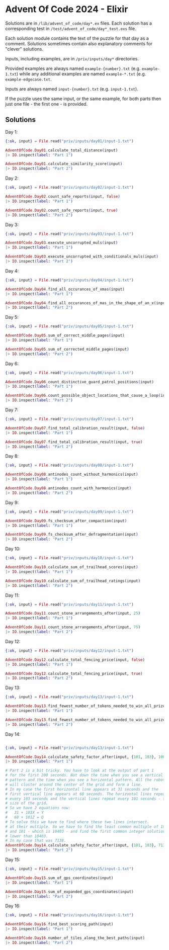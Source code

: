 # Advent Of Code 2024 - Elixir

Solutions are in `/lib/advent_of_code/day*.ex` files.
Each solution has a corresponding test in `/test/advent_of_code/day*_test.exs` file.

Each solution module contains the text of the puzzle for that day as a comment.
Solutions sometimes contain also explanatory comments for "clever" solutions.

Inputs, including examples, are in `/priv/inputs/day*` directories.

Provided examples are always named `example-{number}.txt` (e.g. `example-1.txt`) 
while any additional examples are named `example-*.txt` (e.g. `example-edgecase.txt`.

Inputs are always named `input-{number}.txt` (e.g. `input-1.txt`).

If the puzzle uses the same input, or the same example, for both parts then 
just one file - the first one - is provided.

## Solutions

Day 1:

```elixir
{:ok, input} = File.read("priv/inputs/day01/input-1.txt")

AdventOfCode.Day01.calculate_total_distance(input)
|> IO.inspect(label: "Part 1")

AdventOfCode.Day01.calculate_similarity_score(input)
|> IO.inspect(label: "Part 2")
```

Day 2:

```elixir
{:ok, input} = File.read("priv/inputs/day02/input-1.txt")

AdventOfCode.Day02.count_safe_reports(input, false)
|> IO.inspect(label: "Part 1")

AdventOfCode.Day02.count_safe_reports(input, true)
|> IO.inspect(label: "Part 2")
```

Day 3:

```elixir
{:ok, input} = File.read("priv/inputs/day03/input-1.txt")

AdventOfCode.Day03.execute_uncorrupted_muls(input)
|> IO.inspect(label: "Part 1")

AdventOfCode.Day03.execute_uncorrupted_with_conditionals_muls(input)
|> IO.inspect(label: "Part 2")
```

Day 4:

```elixir
{:ok, input} = File.read("priv/inputs/day04/input-1.txt")

AdventOfCode.Day04.find_all_occurances_of_xmas(input)
|> IO.inspect(label: "Part 1")

AdventOfCode.Day04.find_all_occurances_of_mas_in_the_shape_of_an_x(input)
|> IO.inspect(label: "Part 2")
```

Day 5:

```elixir
{:ok, input} = File.read("priv/inputs/day05/input-1.txt")

AdventOfCode.Day05.sum_of_correct_middle_pages(input)
|> IO.inspect(label: "Part 1")

AdventOfCode.Day05.sum_of_corrected_middle_pages(input)
|> IO.inspect(label: "Part 2")
```

Day 6:

```elixir
{:ok, input} = File.read("priv/inputs/day06/input-1.txt")

AdventOfCode.Day06.count_distinctive_guard_patrol_positions(input)
|> IO.inspect(label: "Part 1")

AdventOfCode.Day06.count_possible_object_locations_that_cause_a_loop(input)
|> IO.inspect(label: "Part 2")
```

Day 7:

```elixir
{:ok, input} = File.read("priv/inputs/day07/input-1.txt")

AdventOfCode.Day07.find_total_calibration_result(input, false)
|> IO.inspect(label: "Part 1")

AdventOfCode.Day07.find_total_calibration_result(input, true)
|> IO.inspect(label: "Part 2")
```

Day 8:

```elixir
{:ok, input} = File.read("priv/inputs/day08/input-1.txt")

AdventOfCode.Day08.antinodes_count_without_harmonics(input)
|> IO.inspect(label: "Part 1")

AdventOfCode.Day08.antinodes_count_with_harmonics(input)
|> IO.inspect(label: "Part 2")
```

Day 9:

```elixir
{:ok, input} = File.read("priv/inputs/day09/input-1.txt")

AdventOfCode.Day09.fs_checksum_after_compaction(input)
|> IO.inspect(label: "Part 1")

AdventOfCode.Day09.fs_checksum_after_defragmentation(input)
|> IO.inspect(label: "Part 2")
```

Day 10:

```elixir
{:ok, input} = File.read("priv/inputs/day10/input-1.txt")

AdventOfCode.Day10.calculate_sum_of_trailhead_scores(input)
|> IO.inspect(label: "Part 1")

AdventOfCode.Day10.calculate_sum_of_trailhead_ratings(input)
|> IO.inspect(label: "Part 2")
```

Day 11:

```elixir
{:ok, input} = File.read("priv/inputs/day11/input-1.txt")

AdventOfCode.Day11.count_stone_arrangements_after(input, 25)
|> IO.inspect(label: "Part 1")

AdventOfCode.Day11.count_stone_arrangements_after(input, 75)
|> IO.inspect(label: "Part 2")
```

Day 12:

```elixir
{:ok, input} = File.read("priv/inputs/day12/input-1.txt")

AdventOfCode.Day12.calculate_total_fencing_price(input, false)
|> IO.inspect(label: "Part 1")

AdventOfCode.Day12.calculate_total_fencing_price(input, true)
|> IO.inspect(label: "Part 2")
```

Day 13:

```elixir
{:ok, input} = File.read("priv/inputs/day13/input-1.txt")

AdventOfCode.Day13.find_fewest_number_of_tokens_needed_to_win_all_prizes(input, 0)
|> IO.inspect(label: "Part 1")

AdventOfCode.Day13.find_fewest_number_of_tokens_needed_to_win_all_prizes(input, 10_000_000_000_000)
|> IO.inspect(label: "Part 2")
```

Day 14:

```elixir

{:ok, input} = File.read("priv/inputs/day13/input-1.txt")

AdventOfCode.Day14.calculate_safety_factor_after(input, {101, 103}, 100)
|> IO.inspect(label: "Part 1")

# Part 2 is a bit tricky. You have to look at the output of part 1
# for the first 200 seconds. Not down the time when you see a vertical
# pattern and the time when you see a horizontal pattern. All the robots
# will cluster around the center of the grid and form a line.
# In my case the first horizontal line appears at 31 seconds and the
# first vertical line appears at 68 seconds. The horizontal lines repeat
# every 103 seconds and the vertical lines repeat every 101 seconds - the
# size of the grid.
# So we have 2 equations now:
#   31 + 103X = Y
#   68 + 101Z = Q
# To solve this we have to find where these two lines intersect.
# at their multiple. So we have to find the least common multiple of 103 
# and 101 - which is 10403 - and find the first common integer solution
# lower than 10403.
# In my case that was 7138.
AdventOfCode.Day14.calculate_safety_factor_after(input, {101, 103}, 7138)
|> IO.inspect(label: "Part 2")
```

Day 15:

```elixir
{:ok, input} = File.read("priv/inputs/day15/input-1.txt")

AdventOfCode.Day15.sum_of_gps_coordinates(input)
|> IO.inspect(label: "Part 1")

AdventOfCode.Day15.sum_of_expanded_gps_coordinates(input)
|> IO.inspect(label: "Part 2")
```

Day 16:

```elixir
{:ok, input} = File.read("priv/inputs/day16/input-1.txt")

AdventOfCode.Day16.find_best_scoring_path(input)
|> IO.inspect(label: "Part 1")

AdventOfCode.Day16.number_of_tiles_along_the_best_paths(input)
|> IO.inspect(label: "Part 2")
```
